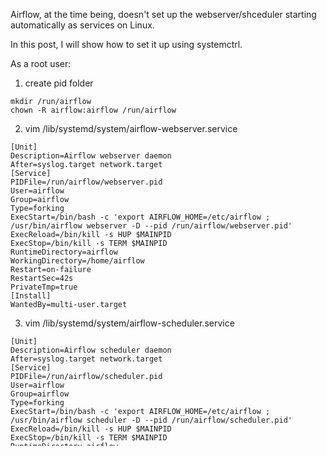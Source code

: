 
Airflow, at the time being, doesn't set up the webserver/shceduler starting automatically as services on Linux.

In this post, I will show how to set it up using systemctrl.

As a root user:

1. create pid folder

```{sh}
mkdir /run/airflow
chown -R airflow:airflow /run/airflow
```

2. vim /lib/systemd/system/airflow-webserver.service

```
[Unit]
Description=Airflow webserver daemon
After=syslog.target network.target
[Service]
PIDFile=/run/airflow/webserver.pid
User=airflow
Group=airflow
Type=forking
ExecStart=/bin/bash -c 'export AIRFLOW_HOME=/etc/airflow ; /usr/bin/airflow webserver -D --pid /run/airflow/webserver.pid'
ExecReload=/bin/kill -s HUP $MAINPID
ExecStop=/bin/kill -s TERM $MAINPID
RuntimeDirectory=airflow
WorkingDirectory=/home/airflow
Restart=on-failure
RestartSec=42s
PrivateTmp=true
[Install]
WantedBy=multi-user.target
```

3.  vim /lib/systemd/system/airflow-scheduler.service

```{config}
[Unit]
Description=Airflow scheduler daemon
After=syslog.target network.target
[Service]
PIDFile=/run/airflow/scheduler.pid
User=airflow
Group=airflow
Type=forking
ExecStart=/bin/bash -c 'export AIRFLOW_HOME=/etc/airflow ; /usr/bin/airflow scheduler -D --pid /run/airflow/scheduler.pid'
ExecReload=/bin/kill -s HUP $MAINPID
ExecStop=/bin/kill -s TERM $MAINPID
RuntimeDirectory=airflow
WorkingDirectory=/home/airflow
Restart=on-failure
RestartSec=42s
PrivateTmp=true
[Install]
WantedBy=multi-user.target
```

4. Enable services
 
 ```{config}
 systemctl enable airflow-webserver.service
 systemctl enable airflow-scheduler.service
```

5. Start services
 
 ```{config}
 systemctl start airflow-webserver
 systemctl start airflow-scheduler
 ```
 
 
